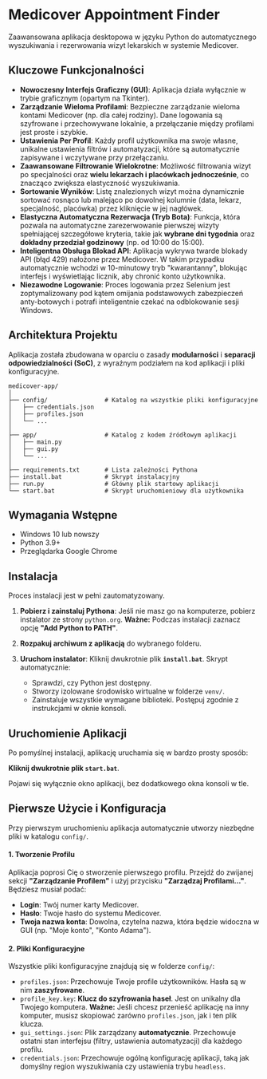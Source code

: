 # Medicover Appointment Finder

Zaawansowana aplikacja desktopowa w języku Python do automatycznego wyszukiwania i rezerwowania wizyt lekarskich w systemie Medicover.

## Kluczowe Funkcjonalności

-   **Nowoczesny Interfejs Graficzny (GUI)**: Aplikacja działa wyłącznie w trybie graficznym (opartym na Tkinter).
-   **Zarządzanie Wieloma Profilami**: Bezpieczne zarządzanie wieloma kontami Medicover (np. dla całej rodziny). Dane logowania są szyfrowane i przechowywane lokalnie, a przełączanie między profilami jest proste i szybkie.
-   **Ustawienia Per Profil**: Każdy profil użytkownika ma swoje własne, unikalne ustawienia filtrów i automatyzacji, które są automatycznie zapisywane i wczytywane przy przełączaniu.
-   **Zaawansowane Filtrowanie Wielokrotne**: Możliwość filtrowania wizyt po specjalności oraz **wielu lekarzach i placówkach jednocześnie**, co znacząco zwiększa elastyczność wyszukiwania.
-   **Sortowanie Wyników**: Listę znalezionych wizyt można dynamicznie sortować rosnąco lub malejąco po dowolnej kolumnie (data, lekarz, specjalność, placówka) przez kliknięcie w jej nagłówek.
-   **Elastyczna Automatyczna Rezerwacja (Tryb Bota)**: Funkcja, która pozwala na automatyczne zarezerwowanie pierwszej wizyty spełniającej szczegółowe kryteria, takie jak **wybrane dni tygodnia** oraz **dokładny przedział godzinowy** (np. od 10:00 do 15:00).
-   **Inteligentna Obsługa Blokad API**: Aplikacja wykrywa twarde blokady API (błąd 429) nałożone przez Medicover. W takim przypadku automatycznie wchodzi w 10-minutowy tryb "kwarantanny", blokując interfejs i wyświetlając licznik, aby chronić konto użytkownika.
-   **Niezawodne Logowanie**: Proces logowania przez Selenium jest zoptymalizowany pod kątem omijania podstawowych zabezpieczeń anty-botowych i potrafi inteligentnie czekać na odblokowanie sesji Windows.

## Architektura Projektu

Aplikacja została zbudowana w oparciu o zasady **modularności** i **separacji odpowiedzialności (SoC)**, z wyraźnym podziałem na kod aplikacji i pliki konfiguracyjne.

```
medicover-app/
│
├── config/                # Katalog na wszystkie pliki konfiguracyjne
│   ├── credentials.json
│   ├── profiles.json
│   └── ...
│
├── app/                   # Katalog z kodem źródłowym aplikacji
│   ├── main.py
│   ├── gui.py
│   └── ...
│
├── requirements.txt       # Lista zależności Pythona
├── install.bat            # Skrypt instalacyjny
├── run.py                 # Główny plik startowy aplikacji
└── start.bat              # Skrypt uruchomieniowy dla użytkownika
```

## Wymagania Wstępne

-   Windows 10 lub nowszy
-   Python 3.9+
-   Przeglądarka Google Chrome

## Instalacja

Proces instalacji jest w pełni zautomatyzowany.

1.  **Pobierz i zainstaluj Pythona**: Jeśli nie masz go na komputerze, pobierz instalator ze strony `python.org`. **Ważne:** Podczas instalacji zaznacz opcję **"Add Python to PATH"**.

2.  **Rozpakuj archiwum z aplikacją** do wybranego folderu.

3.  **Uruchom instalator**: Kliknij dwukrotnie plik **`install.bat`**. Skrypt automatycznie:
    *   Sprawdzi, czy Python jest dostępny.
    *   Stworzy izolowane środowisko wirtualne w folderze `venv/`.
    *   Zainstaluje wszystkie wymagane biblioteki.
    Postępuj zgodnie z instrukcjami w oknie konsoli.

## Uruchomienie Aplikacji

Po pomyślnej instalacji, aplikację uruchamia się w bardzo prosty sposób:

**Kliknij dwukrotnie plik `start.bat`**.

Pojawi się wyłącznie okno aplikacji, bez dodatkowego okna konsoli w tle.

## Pierwsze Użycie i Konfiguracja

Przy pierwszym uruchomieniu aplikacja automatycznie utworzy niezbędne pliki w katalogu `config/`.

#### 1. Tworzenie Profilu
Aplikacja poprosi Cię o stworzenie pierwszego profilu. Przejdź do zwijanej sekcji **"Zarządzanie Profilem"** i użyj przycisku **"Zarządzaj Profilami..."**. Będziesz musiał podać:
-   **Login**: Twój numer karty Medicover.
-   **Hasło**: Twoje hasło do systemu Medicover.
-   **Twoja nazwa konta**: Dowolna, czytelna nazwa, która będzie widoczna w GUI (np. "Moje konto", "Konto Adama").

#### 2. Pliki Konfiguracyjne
Wszystkie pliki konfiguracyjne znajdują się w folderze `config/`:
-   `profiles.json`: Przechowuje Twoje profile użytkowników. Hasła są w nim **zaszyfrowane**.
-   `profile_key.key`: **Klucz do szyfrowania haseł**. Jest on unikalny dla Twojego komputera. **Ważne:** Jeśli chcesz przenieść aplikację na inny komputer, musisz skopiować zarówno `profiles.json`, jak i ten plik klucza.
-   `gui_settings.json`: Plik zarządzany **automatycznie**. Przechowuje ostatni stan interfejsu (filtry, ustawienia automatyzacji) dla każdego profilu.
-   `credentials.json`: Przechowuje ogólną konfigurację aplikacji, taką jak domyślny region wyszukiwania czy ustawienia trybu `headless`.
